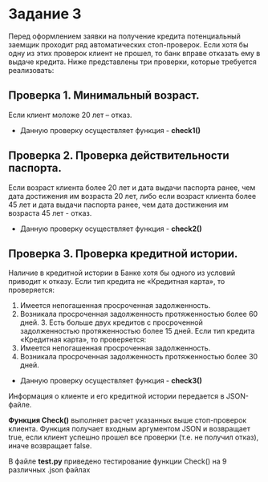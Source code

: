 # Задание 3 
Перед оформлением заявки на получение кредита потенциальный заемщик проходит ряд автоматических стоп-проверок. Если хотя бы одну из этих проверок клиент не прошел, то банк вправе отказать ему в выдаче кредита. Ниже представлены три проверки, которые требуется реализовать: 

## Проверка 1. Минимальный возраст. 
Если клиент моложе 20 лет – отказ.
- Данную проверку осуществляет функция - **check1()**

## Проверка 2. Проверка действительности паспорта. 
Если возраст клиента более 20 лет и дата выдачи паспорта ранее, чем дата достижения им возраста 20 лет, либо если возраст клиента более 45 лет и дата выдачи паспорта ранее, чем дата достижения им возраста 45 лет - отказ. 
- Данную проверку осуществляет функция - **check2()**

## Проверка 3. Проверка кредитной истории. 
Наличие в кредитной истории в Банке хотя бы одного из условий приводит к отказу. 
Если тип кредита не «Кредитная карта», то проверяется: 
1. Имеется непогашенная просроченная задолженность. 
2. Возникала просроченная задолженность протяженностью более 60 дней. 3. Есть больше двух кредитов с просроченной задолженностью 
протяженностью более 15 дней. 
Если тип кредита «Кредитная карта», то проверяется: 
1. Имеется непогашенная просроченная задолженность. 
2. Возникала просроченная задолженность протяженностью более 30 дней.
- Данную проверку осуществляет функция - **check3()**
   
Информация о клиенте и его кредитной истории передается в JSON-файле.

**Функция Check()** выполняет расчет указанных выше стоп-проверок клиента. Функция получает входным аргументом JSON и возвращает true, если клиент успешно прошел все проверки (т.е. не получил отказ), иначе возвращает false. 

В файле **test.py** приведено тестирование функции Check() на 9 различных .json файлах
